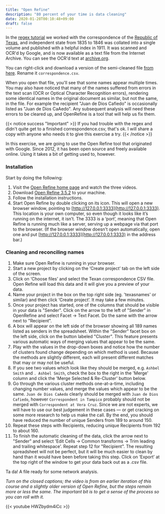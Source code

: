 ```yaml
---
title: "Open Refine"
description: "80 percent of your time is data cleaning"
date: 2020-01-28T00:10:48+09:00
draft: false
---
```


In the [regex tutorial](/tutorials/regex) we worked with the correspondence of the [Republic of Texas](https://en.wikipedia.org/wiki/Republic_of_Texas), and independent state from 1835 to 1846 was collated into a single volume and published with a helpful index in 1911. It was scanned and OCR'd by Google, and is now available as a text file from the Internet Archive. You can see the OCR'd text at [archive.org](http://archive.org/stream/diplomaticcorre33statgoog/diplomaticcorre33statgoog_djvu.txt).

You can right-click and download a version of the semi-cleaned file [from here](http://www.themacroscope.org/1.0/datafiles/texas-correspondence-OpenRefine.csv). Rename it `correspondence.csv`.

When you open that file, you'll see that some names appear multiple times. You may also have noticed that many of the names suffered from errors in the text scan (OCR or Optical Character Recognition errors), rendering some identical names in the original document as similar, but not the same, in the file. For example the recipient "Juan de Dios Cafiedo" is occasionally listed as "Juan de Dios CaAedo". Any subsequent analysis will need these errors to be cleared up, and OpenRefine is a tool that will help us fix them.

{{< notice success "Important" >}} If you had trouble with the regex and didn't quite get to a finished correspondence.csv, that's ok. I will share a copy with anyone who needs it to give this exercise a try.
{{< /notice >}}

In this exercise, we are going to use the Open Refine tool that originated with Google. Since 2012, it has been open source and freely available online. Using it takes a bit of getting used to, however.

### Installation

Start by doing the following:

1. Visit the [Open Refine home page](http://openrefine.org/) and watch the three videos.
2. Download [Open Refine 3.5.2](http://openrefine.org/download.html) to your machine.
3. Follow the installation instructions.
4. Start Open Refine by double clicking on its icon. This will open a new browser window, pointing to [http://127.0.0.1:3333](http://127.0.0.1:3333). This location is your own computer, so even though it looks like it’s running on the internet, it isn’t. The 3333 is a ‘port’, meaning that Open Refine is running much like a server, serving up a webpage via that port to the browser. (If the browser window doesn't open automatically, open one and put [http://127.0.0.1:3333](http://127.0.0.1:3333) in the address bar.)

### Cleaning and reconciling names

1. Make sure Open Refine is running in your browser.
2. Start a new project by clicking on the ‘Create project’ tab on the left side of the screen.
3. Click on ‘Choose files’ and select the Texan correspondence CSV file. Open Refine will load this data and it will give you a preview of your data.
4. Name your project in the box on the top right side (eg. 'texasnames' or similar) and then click ‘Create project’. It may take a few minutes.
5. Once your project has started, one of the columns that should be visible in your data is "Sender". Click on the arrow to the left of "Sender" in OpenRefine and select Facet -> Text Facet. Do the same with the arrow next to "Recipient".
6. A box will appear on the left side of the browser showing all 189 names listed as senders in the spreadsheet.  Within the "Sender" facet box on the left side, click on the button labeled "Cluster". This feature presents various automatic ways of merging values that appear to be the same.
7. Play with the values in the drop-down boxes and notice how the number of clusters found change depending on which method is used. Because the methods are slightly different, each will present different matches that may or may not be useful.
8. If you see two values which look like they should be merged, e.g. `Ashbel Smith` and `. Ashbel Smith`, check the box to the right in the 'Merge' column and click the 'Merge Selected & Re-Cluster' button below.
9. Go through the various cluster methods one-at-a-time, including changing number values, and merge the values which appear to be the same. `Juan de Dios CaAedo` clearly should be merged with `Juan de Dios Cafiedo`, however `Correspondent in Tampico` probably should not be merged with `Correspondent at Vera Cruz`. Since we are not experts, we will have to use our best judgement in these cases — or get cracking on some more research to help us make the call. By the end, you should have reduced the number of unique Senders from 189 to around 150.
10. Repeat these steps with Recipients, reducing unique Recipients from 192 to about 160.
11. To finish the automatic cleaning of the data, click the arrow next to "Sender" and select 'Edit Cells -> Common transforms -> Trim leading and trailing whitespace'.
Repeat step 12 for "Recipient". The resulting spreadsheet will not be perfect, but it will be much easier to clean by hand than it would have been before taking this step.
Click on ‘Export’ at the top right of the window to get your data back out as a .csv file.

Ta da! A file ready for some network analysis.

_Turn on the closed captions; the video is from an earlier iteration of this course and a slightly older version of Open Refine, but the steps remain more or less the same. The important bit is to get a sense of the process so you can roll with it._

{{< youtube HWZbydm4iCc >}}

